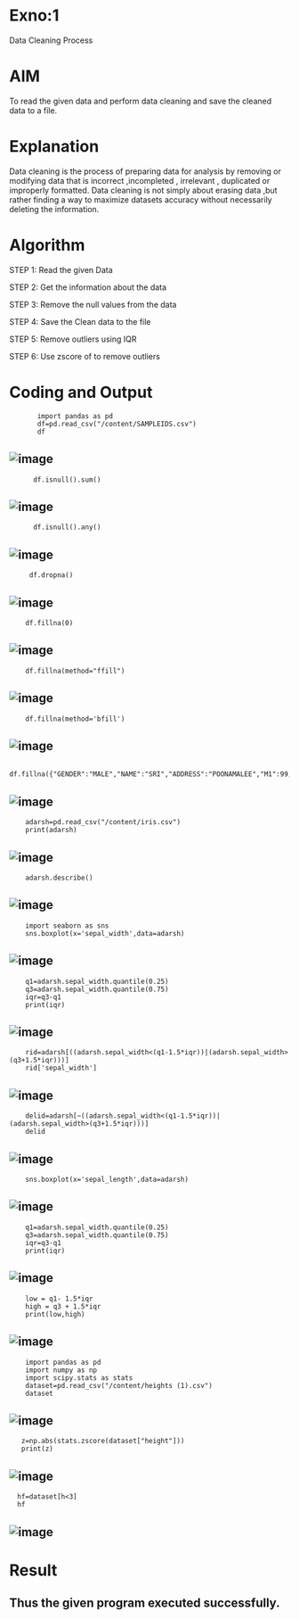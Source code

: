 # Exno:1
Data Cleaning Process

# AIM
To read the given data and perform data cleaning and save the cleaned data to a file.

# Explanation
Data cleaning is the process of preparing data for analysis by removing or modifying data that is incorrect ,incompleted , irrelevant , duplicated or improperly formatted. Data cleaning is not simply about erasing data ,but rather finding a way to maximize datasets accuracy without necessarily deleting the information.

# Algorithm
STEP 1: Read the given Data

STEP 2: Get the information about the data

STEP 3: Remove the null values from the data

STEP 4: Save the Clean data to the file

STEP 5: Remove outliers using IQR

STEP 6: Use zscore of to remove outliers

# Coding and Output
           import pandas as pd
           df=pd.read_csv("/content/SAMPLEIDS.csv")
           df
## ![image](https://github.com/user-attachments/assets/ecb96bc7-b5dd-4631-b601-c49ca0979c6a)

          df.isnull().sum()
          
## ![image](https://github.com/user-attachments/assets/07f7c768-aca2-4d65-aefd-1bdb887b4eb8)

          df.isnull().any()

 ## ![image](https://github.com/user-attachments/assets/398c7eaa-7ece-4267-9ad2-cf6e5602b6ad)

         df.dropna()

 ## ![image](https://github.com/user-attachments/assets/f1950823-52be-410d-8338-d459bd08fc63)

        df.fillna(0)

## ![image](https://github.com/user-attachments/assets/c8da69f2-cd89-4777-b373-12dc6ff6afcb)

        df.fillna(method="ffill")

## ![image](https://github.com/user-attachments/assets/121014d4-4517-418a-849e-3915705f4952)

        df.fillna(method='bfill')

## ![image](https://github.com/user-attachments/assets/76d34da4-68e8-42d2-9675-13c57cfb227a)

        df.fillna({"GENDER":"MALE","NAME":"SRI","ADDRESS":"POONAMALEE","M1":99,"M2":88,"M3":77,"M4":66,"TOTAL":350,"AVG":112.6987})

## ![image](https://github.com/user-attachments/assets/df853725-4251-48a2-b3cb-8eff8f15f7ec)

        adarsh=pd.read_csv("/content/iris.csv")
        print(adarsh)

## ![image](https://github.com/user-attachments/assets/0ab686f0-2617-48d5-89f3-63e25bb2339b)

        adarsh.describe()

## ![image](https://github.com/user-attachments/assets/5f8ae5e6-696e-4468-abbf-08b603a9bb0e)

        import seaborn as sns
        sns.boxplot(x='sepal_width',data=adarsh)

## ![image](https://github.com/user-attachments/assets/0ddc56e6-30cc-43e0-88e3-9a9b9b1de698)

        q1=adarsh.sepal_width.quantile(0.25)
        q3=adarsh.sepal_width.quantile(0.75)
        iqr=q3-q1
        print(iqr)

## ![image](https://github.com/user-attachments/assets/2f61d225-6d6e-4105-b1c5-3752938ba0aa)

        rid=adarsh[((adarsh.sepal_width<(q1-1.5*iqr))|(adarsh.sepal_width>(q3+1.5*iqr)))]
        rid['sepal_width']

## ![image](https://github.com/user-attachments/assets/57170d2d-a5ac-483f-9e3f-bc75e70ff91f)

        delid=adarsh[~((adarsh.sepal_width<(q1-1.5*iqr))|(adarsh.sepal_width>(q3+1.5*iqr)))]
        delid

## ![image](https://github.com/user-attachments/assets/dca6c8eb-3271-4a15-8557-5ff6e622f042)

        sns.boxplot(x='sepal_length',data=adarsh)

## ![image](https://github.com/user-attachments/assets/fb17e53a-28d6-4abf-acfb-b804816a244d)
      
        q1=adarsh.sepal_width.quantile(0.25)
        q3=adarsh.sepal_width.quantile(0.75)
        iqr=q3-q1
        print(iqr)

## ![image](https://github.com/user-attachments/assets/39928bb2-44b7-4a62-85de-f57a68a982f8)

        low = q1- 1.5*iqr
        high = q3 + 1.5*iqr
        print(low,high)

## ![image](https://github.com/user-attachments/assets/1336ba77-d6d3-411c-8efb-4cb9efb7c837)
         
        import pandas as pd
        import numpy as np
        import scipy.stats as stats
        dataset=pd.read_csv("/content/heights (1).csv")
        dataset

 ## ![image](https://github.com/user-attachments/assets/ce5144e1-97ab-4dd0-a0cf-c74f4b52b718)

       z=np.abs(stats.zscore(dataset["height"]))
       print(z)

 ## ![image](https://github.com/user-attachments/assets/26d48289-2cac-45bc-aaba-0ce56101cb1b)

      hf=dataset[h<3]
      hf

## ![image](https://github.com/user-attachments/assets/62c40fd4-3e1f-4f80-8e17-3427f73c04d6)
      
# Result
## Thus the given program executed successfully.

